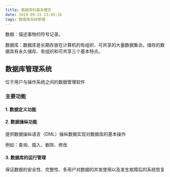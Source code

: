 ```yaml
---
title: 数据库的基本概念
date: 2019-09-25 23:05:26
tags: 数据库系统原理
---
```

数据：描述事物的符号记录。

数据库：数据库是长期存放在计算机的有组织、可共享的大量数据集合。储存的数据具有永久储存、有组织和可共享三个基本特点。

## 数据库管理系统
位于用户与操作系统之间的数据管理软件
### 主要功能
#### 1. 数据定义功能
#### 2. 数据操纵功能
提供数据操纵语言（DML）操纵数据实现对数据库的基本操作

例如：查询、插入、删除、修改
#### 3. 数据库的运行管理
保证数据的安全性、完整性、多用户对数据的并发使用以及发生故障后的系统恢复

